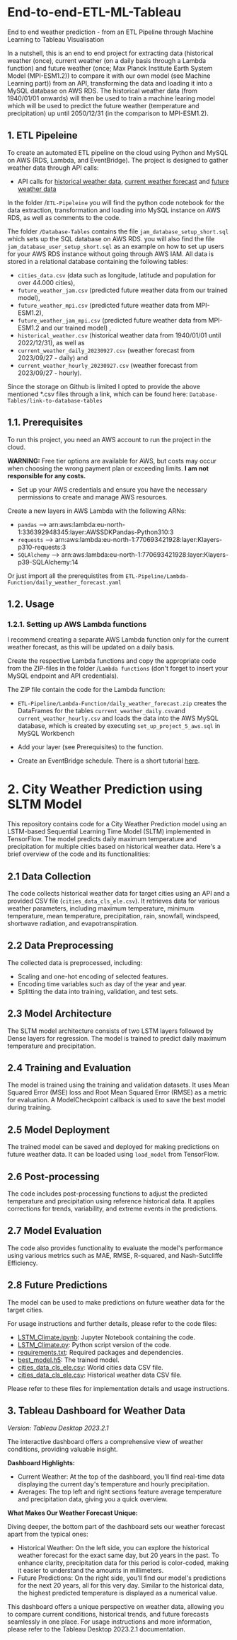 # End-to-end-ETL-ML-Tableau
End to end weather prediction - from an ETL Pipeline through Machine Learning to Tableau Visualisation


In a nutshell, this is an end to end project for extracting data (historical weather (once), current weather (on a daily basis through a Lambda function) and future weather (once; Max Planck Institute Earth System Model (MPI-ESM1.2)) to compare it with our own model (see Machine Learning part)) from an API, transforming the data and loading it into a MySQL database on AWS RDS. 
The historical weather data (from 1940/01/01 onwards) will then be used to train a machine learing model which will be used to predict the future weather (temperature and precipitation) up until 2050/12/31 (in the comparison to MPI-ESM1.2).

## 1. ETL Pipeleine

To create an automated ETL pipeline on the cloud using Python and MySQL on AWS (RDS, Lambda, and EventBridge). The project is designed to gather weather data through API calls: 

* API calls for [historical weather data](https://open-meteo.com/en/docs/historical-weather-api), [current weather forecast](https://open-meteo.com/en/docs) and [future weather data](https://open-meteo.com/en/docs/climate-api)

In the folder /`ETL-Pipeleine` you will find the python code notebook for the data extraction, transformation and loading into MySQL instance on AWS RDS, as well as comments to the code.

The folder `/Database-Tables` contains the file `jam_database_setup_short.sql` which sets up the SQL database on AWS RDS. you will also find the file `jam_database_user_setup_short.sql` as an example on how to set up users for your AWS RDS instance without going through AWS IAM. 
All data is stored in a relational database containing the following tables: 
* `cities_data.csv` (data such as longitude, latitude and population for over 44.000 cities),
* `future_weather_jam.csv` (predicted future weather data from our trained model),
* `future_weather_mpi.csv` (predicted future weather data from MPI-ESM1.2),
* `future_weather_jam_mpi.csv` (predicted future weather data from MPI-ESM1.2 and our trained model) ,
* `historical_weather.csv` (historical weather data from 1940/01/01 until 2022/12/31), as well as
* `current_weather_daily_20230927.csv` (weather forecast from 2023/09/27 - daily) and
* `current_weather_hourly_20230927.csv` (weather forecast from 2023/09/27 - hourly).

Since the storage on Github is limited I opted to provide the above mentioned *.csv files through a link, which can be found here: `Database-Tables/link-to-database-tables`

## 1.1. Prerequisites
To run this project, you need an AWS account to run the project in the cloud.

__WARNING:__ Free tier options are available for AWS, but costs may occur when choosing the wrong payment plan or exceeding limits. __I am not responsible for any costs.__

- Set up your AWS credentials and ensure you have the necessary permissions to create and manage AWS resources.

Create a new layers in AWS Lambda with the following ARNs:

* `pandas` --> arn:aws:lambda:eu-north-1:336392948345:layer:AWSSDKPandas-Python310:3
* `requests` --> arn:aws:lambda:eu-north-1:770693421928:layer:Klayers-p310-requests:3
* `SQLAlchemy` --> arn:aws:lambda:eu-north-1:770693421928:layer:Klayers-p39-SQLAlchemy:14

Or just import all the prerequistites from `ETL-Pipeline/Lambda-Function/daily_weather_forecast.yaml`

## 1.2. Usage

### 1.2.1. Setting up AWS Lambda functions
I recommend creating a separate AWS Lambda function only for the current weather forecast, as this will be updated on a daily basis.

Create the respective Lambda functions and copy the appropriate code from the ZIP-files in the folder /`Lambda functions` (don't forget to insert your MySQL endpoint and API credentials).

The ZIP file contain the code for the Lambda function:

- `ETL-Pipeline/Lambda-Function/daily_weather_forecast.zip` creates the DataFrames for the tables `current_weather_daily.csv`and `current_weather_hourly.csv` and loads the data into the AWS MySQL database, which is created by executing `set_up_project_5_aws.sql` in MySQL Workbench

- Add your layer (see Prerequisites) to the function.
- Create an EventBridge schedule. There is a short tutorial [here](https://www.youtube.com/watch?v=lSqd6DVWZ9o&t).

# 2. City Weather Prediction using SLTM Model

This repository contains code for a City Weather Prediction model using an LSTM-based Sequential Learning Time Model (SLTM) implemented in TensorFlow. The model predicts daily maximum temperature and precipitation for multiple cities based on historical weather data. Here's a brief overview of the code and its functionalities:

## 2.1 Data Collection
The code collects historical weather data for target cities using an API and a provided CSV file (`cities_data_cls_ele.csv`). It retrieves data for various weather parameters, including maximum temperature, minimum temperature, mean temperature, precipitation, rain, snowfall, windspeed, shortwave radiation, and evapotranspiration.

## 2.2 Data Preprocessing
The collected data is preprocessed, including:
- Scaling and one-hot encoding of selected features.
- Encoding time variables such as day of the year and year.
- Splitting the data into training, validation, and test sets.

## 2.3 Model Architecture
The SLTM model architecture consists of two LSTM layers followed by Dense layers for regression. The model is trained to predict daily maximum temperature and precipitation.

## 2.4 Training and Evaluation
The model is trained using the training and validation datasets. It uses Mean Squared Error (MSE) loss and Root Mean Squared Error (RMSE) as a metric for evaluation. A ModelCheckpoint callback is used to save the best model during training.

## 2.5 Model Deployment
The trained model can be saved and deployed for making predictions on future weather data. It can be loaded using `load_model` from TensorFlow.

## 2.6 Post-processing
The code includes post-processing functions to adjust the predicted temperature and precipitation using reference historical data. It applies corrections for trends, variability, and extreme events in the predictions.

## 2.7 Model Evaluation
The code also provides functionality to evaluate the model's performance using various metrics such as MAE, RMSE, R-squared, and Nash-Sutcliffe Efficiency.

## 2.8 Future Predictions
The model can be used to make predictions on future weather data for the target cities.

For usage instructions and further details, please refer to the code files:
- [LSTM_Climate.ipynb](https://github.com/MarcusK2010/End-to-end-ETL-ML-Tableau/blob/main/Machine%20Learning/LSTM_Climate.ipynb): Jupyter Notebook containing the code.
- [LSTM_Climate.py](https://github.com/MarcusK2010/End-to-end-ETL-ML-Tableau/blob/main/Machine%20Learning/LSTM_Climate.py): Python script version of the code.
- [requirements.txt](https://github.com/MarcusK2010/End-to-end-ETL-ML-Tableau/blob/main/Machine%20Learning/requirements.txt): Required packages and dependencies.
- [best_model.h5](https://github.com/MarcusK2010/End-to-end-ETL-ML-Tableau/blob/main/Machine%20Learning/best_model.h5): The trained model.
- [cities_data_cls_ele.csv](https://github.com/MarcusK2010/End-to-end-ETL-ML-Tableau/blob/main/Machine%20Learning/cities_data_cls_ele.csv): World cities data CSV file.
- [cities_data_cls_ele.csv](https://github.com/MarcusK2010/End-to-end-ETL-ML-Tableau/blob/main/Machine%20Learning/historical.xlsx): Historical weather data CSV file.

Please refer to these files for implementation details and usage instructions.


## 3. Tableau Dashboard for Weather Data

_Version: Tableau Desktop 2023.2.1_

The interactive dashboard offers a comprehensive view of weather conditions, providing valuable insight.

**Dashboard Highlights:**

-	Current Weather: At the top of the dashboard, you'll find real-time data displaying the current day's temperature and hourly precipitation.
-	Averages: The top left and right sections feature average temperature and precipitation data, giving you a quick overview.

**What Makes Our Weather Forecast Unique:**

Diving deeper, the bottom part of the dashboard sets our weather forecast apart from the typical ones:

-	Historical Weather: On the left side, you can explore the historical weather forecast for the exact same day, but 20 years in the past. To enhance clarity, precipitation data for this period is color-coded, making it easier to understand the amounts in millimeters.
-	Future Predictions: On the right side, you'll find our model's predictions for the next 20 years, all for this very day. Similar to the historical data, the highest predicted temperature is displayed as a numerical value.

This dashboard offers a unique perspective on weather data, allowing you to compare current conditions, historical trends, and future forecasts seamlessly in one place. 
For usage instructions and more information, please refer to the Tableau Desktop 2023.2.1 documentation.

